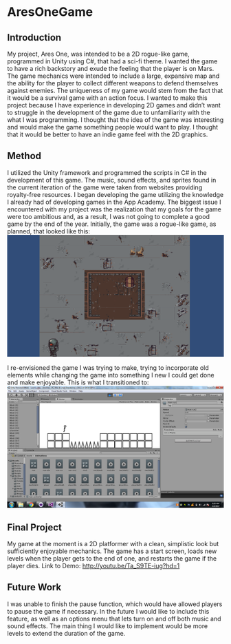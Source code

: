 # AresOneGame

## Introduction
My project, Ares One, was intended to be a 2D rogue-like game, programmed in Unity using C#, that had a sci-fi theme. I wanted the game to have a rich backstory and exude the feeling that the player is on Mars. The game mechanics were intended to include a large, expansive map and the ability for the player to collect different weapons to defend themselves against enemies. The uniqueness of my game would stem from the fact that it would be a survival game with an action focus. I wanted to make this project because I have experience in developing 2D games and didn’t want to struggle in the development of the game due to unfamiliarity with the what I was programming. I thought that the idea of the game was interesting and would make the game something people would want to play. I thought that it would be better to have an indie game feel with the 2D graphics.

## Method
I utilized the Unity framework and programmed the scripts in C# in the development of this game. The music, sound effects, and sprites found in the current iteration of the game were taken from websites providing royalty-free resources.
I began developing the game utilizing the knowledge I already had of developing games in the App Academy. The biggest issue I encountered with my project was the realization that my goals for the game were too ambitious and, as a result, I was not going to complete a good game by the end of the year. 
Initially, the game was a rogue-like game, as planned, that looked like this:
![](https://github.com/julianinla/AresOneGame/blob/master/ProjectPic4.png)

I re-envisioned the game I was trying to make, trying to incorporate old elements while changing the game into something I new I could get done and make enjoyable. 
This is what I transitioned to:
![](https://github.com/julianinla/AresOneGame/blob/master/ProjectPic5.png)

## Final Project
My game at the moment is a 2D platformer with a clean, simplistic look but sufficiently enjoyable mechanics. The game has a start screen, loads new levels when the player gets to the end of one, and restarts the game if the player dies.
Link to Demo: http://youtu.be/Ta_S9TE-iug?hd=1

## Future Work
I was unable to finish the pause function, which would have allowed players to pause the game if necessary.
In the future I would like to include this feature, as well as an options menu that lets turn on and off both music and sound effects. 
The main thing I would like to implement would be more levels to extend the duration of the game.
